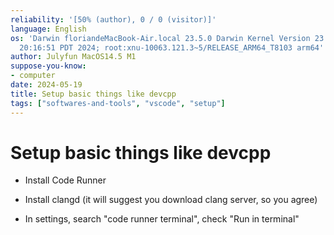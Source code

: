 ```yaml
---
reliability: '[50% (author), 0 / 0 (visitor)]'
language: English
os: 'Darwin floriandeMacBook-Air.local 23.5.0 Darwin Kernel Version 23.5.0: Wed May  1
  20:16:51 PDT 2024; root:xnu-10063.121.3~5/RELEASE_ARM64_T8103 arm64'
author: Julyfun MacOS14.5 M1
suppose-you-know:
- computer
date: 2024-05-19
title: Setup basic things like devcpp
tags: ["softwares-and-tools", "vscode", "setup"]
---
```

# Setup basic things like devcpp

* Install Code Runner
* Install clangd (it will suggest you download clang server, so you agree) 

* In settings, search "code runner terminal", check "Run in terminal"

